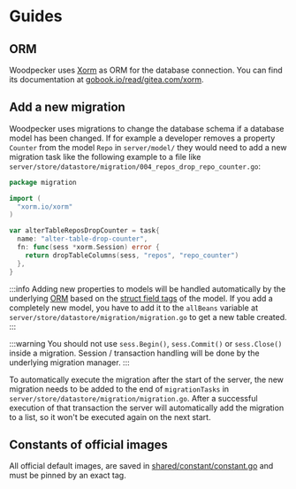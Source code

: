 # Guides

## ORM

Woodpecker uses [Xorm](https://xorm.io/) as ORM for the database connection.
You can find its documentation at [gobook.io/read/gitea.com/xorm](https://gobook.io/read/gitea.com/xorm/manual-en-US/).

## Add a new migration

Woodpecker uses migrations to change the database schema if a database model has been changed. If for example a developer removes a property `Counter` from the model `Repo` in `server/model/` they would need to add a new migration task like the following example to a file like `server/store/datastore/migration/004_repos_drop_repo_counter.go`:

```go
package migration

import (
  "xorm.io/xorm"
)

var alterTableReposDropCounter = task{
  name: "alter-table-drop-counter",
  fn: func(sess *xorm.Session) error {
    return dropTableColumns(sess, "repos", "repo_counter")
  },
}
```

:::info
Adding new properties to models will be handled automatically by the underlying [ORM](#orm) based on the [struct field tags](https://stackoverflow.com/questions/10858787/what-are-the-uses-for-tags-in-go) of the model. If you add a completely new model, you have to add it to the `allBeans` variable at `server/store/datastore/migration/migration.go` to get a new table created.
:::

:::warning
You should not use `sess.Begin()`, `sess.Commit()` or `sess.Close()` inside a migration. Session / transaction handling will be done by the underlying migration manager.
:::

To automatically execute the migration after the start of the server, the new migration needs to be added to the end of `migrationTasks` in `server/store/datastore/migration/migration.go`. After a successful execution of that transaction the server will automatically add the migration to a list, so it won't be executed again on the next start.

## Constants of official images

All official default images, are saved in [shared/constant/constant.go](https://github.com/woodpecker-ci/woodpecker/blob/master/shared/constant/constant.go) and must be pinned by an exact tag.
